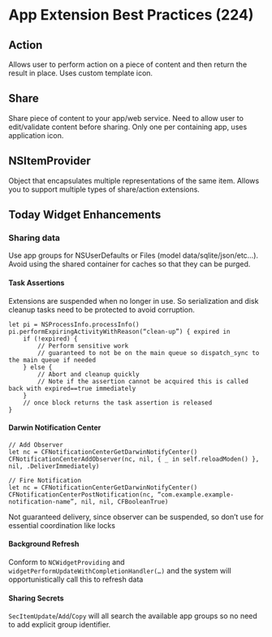 # App Extension Best Practices (224)

## Action

Allows user to perform action on a piece of content and then return the result in place. Uses custom template icon.

## Share

Share piece of content to your app/web service. Need to allow user to edit/validate content before sharing. Only one per containing app, uses application icon.

## NSItemProvider

Object that encapsulates multiple representations of the same item. Allows you to support multiple types of share/action extensions.

## Today Widget Enhancements

### Sharing data

Use app groups for NSUserDefaults or Files (model data/sqlite/json/etc…). Avoid using the shared container for caches so that they can be purged.

#### Task Assertions

Extensions are suspended when no longer in use. So serialization and disk cleanup tasks need to be protected to avoid corruption.

```
let pi = NSProcessInfo.processInfo()
pi.performExpiringActivityWithReason(“clean-up”) { expired in
    if (!expired) {
        // Perform sensitive work
        // guaranteed to not be on the main queue so dispatch_sync to the main queue if needed
    } else {
        // Abort and cleanup quickly
        // Note if the assertion cannot be acquired this is called back with expired==true immediately
    }
    // once block returns the task assertion is released
}
```

#### Darwin Notification Center
```
// Add Observer
let nc = CFNotificationCenterGetDarwinNotifyCenter()
CFNotificationCenterAddObserver(nc, nil, { _ in self.reloadModen() }, nil, .DeliverImmediately)
```
```
// Fire Notification
let nc = CFNotificationCenterGetDarwinNotifyCenter()
CFNotificationCenterPostNotification(nc, “com.example.example-notification-name”, nil, nil, CFBooleanTrue)
```

Not guaranteed delivery, since observer can be suspended, so don’t use for essential coordination like locks

#### Background Refresh

Conform to `NCWidgetProviding` and `widgetPerformUpdateWithCompletionHandler(…)` and the system will opportunistically call this to refresh data

#### Sharing Secrets

`SecItemUpdate`/`Add`/`Copy` will all search the available app groups so no need to add explicit group identifier.


